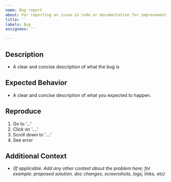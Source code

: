 ```yaml
---
name: Bug report
about: For reporting an issue in code or documentation for improvement
title: ''
labels: Bug
assignees: ''

---
```


## Description
- A clear and concise description of what the bug is

## Expected Behavior
- A clear and concise description of what you expected to happen.

## Reproduce
1. Go to '...'
2. Click on '....'
3. Scroll down to '....'
4. See error

## Additional Context 
- _(If applicable: Add any other context about the problem here; for example: proposed solution, doc changes, screenshots, logs, links, etc)_

